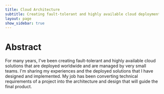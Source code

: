 ```yaml
---
title: Cloud Architecture
subtitle: Creating fault-tolerant and highly available cloud deployments
layout: page
show_sidebar: true
---
```


# Abstract

For many years, I've been creating fault-tolerant and highly available cloud
solutions that are deployed worldwide and are managed by very small teams. I'm
sharing my experiences and the deployed solutions that I have designed and
implemented. My job has been converting technical requirements of a project into
the architecture and design that will guide the final product.
